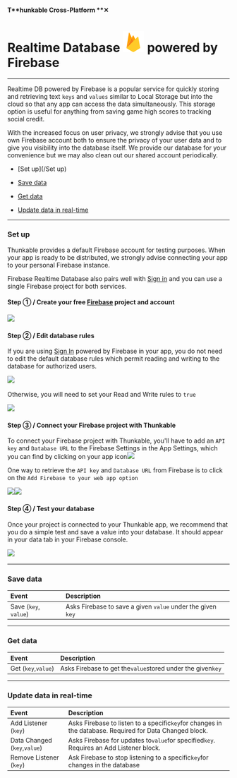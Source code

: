 #### T**hunkable Cross-Platform **✕

# Realtime Database ![](/assets/iOSviewIconFirebaseDB.png) powered by Firebase

---

Realtime DB powered by Firebase is a popular service for quickly storing and retrieving text `keys` and  `values` similar to Local Storage but into the cloud so that any app can access the data simultaneously.  This storage option is useful for anything from saving game high scores to tracking social credit.

With the increased focus on user privacy, we strongly advise that you use own Firebase account both to ensure the privacy of your user data and to give you visibility into the database itself. We provide our database for your convenience but we may also clean out our shared account periodically.

* [Set up](/Set up)

* [Save data](#save-data)

* [Get data](#get-data)

* [Update data in real-time](#update-data-in-real-time)

---

### Set up

Thunkable provides a default Firebase account for testing purposes. When your app is ready to be distributed, we strongly advise connecting your app to your personal Firebase instance.

Firebase Realtime Database also pairs well with [Sign in](/ios/components/screen-layout/authentication/sign-in.md) and you can use a single Firebase project for both services.

#### Step ① / Create your free [Firebase](https://firebase.google.com/) project and account

#### ![](/assets/firebase-✕-fig-3.png)

#### Step ② / Edit database rules

If you are using [Sign In](/x/components/security/sign-in.md) powered by Firebase in your app, you do not need to edit the default database rules which permit reading and writing to the database for authorized users.

![](/assets/firebase-✕-fig-7.png)

Otherwise, you will need to set your Read and Write rules to `true`

![](/assets/firebase-✕-fig-8.png)

#### Step ③ / Connect your Firebase project with Thunkable

To connect your Firebase project with Thunkable, you'll have to add an `API key` and `Database URL` to the Firebase Settings in the App Settings, which you can find by clicking on your app icon![](/assets/firebase-✕-fig-6.png)

One way to retrieve the `API key` and `Database URL` from Firebase is to click on the `Add Firebase to your web app option` 

![](/assets/firebase-✕-fig-2.png)![](/assets/firebase-✕-fig-9.png)

#### Step ④ / Test your database

Once your project is connected to your Thunkable app, we recommend that you do a simple test and save a value into your database. It should appear in your data tab in your Firebase console.

![](/assets/firebase-✕-fig-10.png) 

---

### Save data

| Event | Description |
| :--- | :--- |
| Save \(`key`, `value`\) | Asks Firebase to save a given `value` under the given `key` |

---

### Get data

| Event | Description |
| :--- | :--- |
| Get \(`key`,`value`\) | Asks Firebase to get the`value`stored under the given`key` |

---

### Update data in real-time

| Event | Description |
| :--- | :--- |
| Add Listener \(`key`\) | Asks Firebase to listen to a specific`key`for changes in the database. Required for Data Changed block. |
| Data Changed \(`key`,`value`\) | Asks Firebase for updates to`value`for specified`key`. Requires an Add Listener block. |
| Remove Listener \(`key`\) | Ask Firebase to stop listening to a specific`key`for changes in the database |





